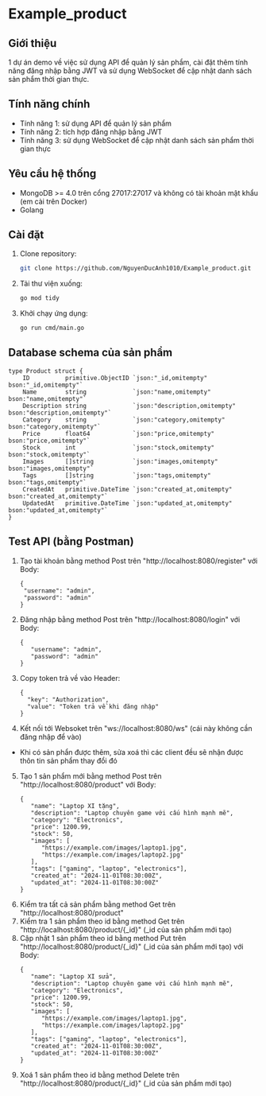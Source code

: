 # Example_product

## Giới thiệu
1 dự án demo về việc sử dụng API để quản lý sản phẩm, cài đặt thêm tính năng đăng nhập bằng JWT và sử dụng WebSocket để cập nhật danh sách sản phẩm thời gian thực.

## Tính năng chính
- Tính năng 1: sử dụng API để quản lý sản phẩm
- Tính năng 2: tích hợp đăng nhập bằng JWT
- Tính năng 3: sử dụng WebSocket để cập nhật danh sách sản phẩm thời gian thực

## Yêu cầu hệ thống
- MongoDB >= 4.0 trên cổng 27017:27017 và không có tài khoản mật khẩu (em cài trên Docker)
- Golang

## Cài đặt
1. Clone repository:
   ```bash
   git clone https://github.com/NguyenDucAnh1010/Example_product.git
2. Tải thư viện xuống:
   ```bash
   go mod tidy
4. Khởi chạy ứng dụng:
   ```bash
   go run cmd/main.go

## Database schema của sản phẩm
	type Product struct {
		ID          primitive.ObjectID `json:"_id,omitempty" bson:"_id,omitempty"`
		Name        string             `json:"name,omitempty" bson:"name,omitempty"`
		Description string             `json:"description,omitempty" bson:"description,omitempty"`
		Category    string             `json:"category,omitempty" bson:"category,omitempty"`
		Price       float64            `json:"price,omitempty" bson:"price,omitempty"`
		Stock       int                `json:"stock,omitempty" bson:"stock,omitempty"`
		Images      []string           `json:"images,omitempty" bson:"images,omitempty"`
		Tags        []string           `json:"tags,omitempty" bson:"tags,omitempty"`
		CreatedAt   primitive.DateTime `json:"created_at,omitempty" bson:"created_at,omitempty"`
		UpdatedAt   primitive.DateTime `json:"updated_at,omitempty" bson:"updated_at,omitempty"`
	}

## Test API (bằng Postman)
1. Tạo tài khoản bằng method Post trên "http://localhost:8080/register" với Body:
   ```body
   {
    "username": "admin",
    "password": "admin"
   }
2. Đăng nhập bằng method Post trên "http://localhost:8080/login" với Body:
   ```body
   {
      "username": "admin",
      "password": "admin"
   }
3. Copy token trả về vào Header:
   ```header
   {
     "key": "Authorization",
     "value": "Token trả về khi đăng nhập"
   }
4. Kết nối tới Websoket trên "ws://localhost:8080/ws" (cái này không cần đăng nhập để vào)
- Khi có sản phẩn được thêm, sửa xoá thì các client đều sẽ nhận được thôn tin sản phẩm thay đổi đó

5. Tạo 1 sản phẩm mới bằng method Post trên "http://localhost:8080/product" với Body:
   ```body
   {
      "name": "Laptop XI tặng",
      "description": "Laptop chuyên game với cấu hình mạnh mẽ",
      "category": "Electronics",
      "price": 1200.99,
      "stock": 50,
      "images": [
         "https://example.com/images/laptop1.jpg",
         "https://example.com/images/laptop2.jpg"
      ],
      "tags": ["gaming", "laptop", "electronics"],
      "created_at": "2024-11-01T08:30:00Z",
      "updated_at": "2024-11-01T08:30:00Z"
   }
6. Kiểm tra tất cả sản phẩm bằng method Get trên "http://localhost:8080/product"
7. Kiểm tra 1 sản phẩm theo id bằng method Get trên "http://localhost:8080/product/{_id}" (_id của sản phẩm mới tạo)
8. Cập nhật 1 sản phẩm theo id bằng method Put trên "http://localhost:8080/product/{_id}" (_id của sản phẩm mới tạo) với Body:
   ```body
   {
      "name": "Laptop XI sửa",
      "description": "Laptop chuyên game với cấu hình mạnh mẽ",
      "category": "Electronics",
      "price": 1200.99,
      "stock": 50,
      "images": [
         "https://example.com/images/laptop1.jpg",
         "https://example.com/images/laptop2.jpg"
      ],
      "tags": ["gaming", "laptop", "electronics"],
      "created_at": "2024-11-01T08:30:00Z",
      "updated_at": "2024-11-01T08:30:00Z"
   }
9. Xoá 1 sản phẩm theo id bằng method Delete trên "http://localhost:8080/product/{_id}" (_id của sản phẩm mới tạo)
